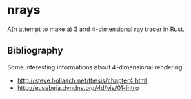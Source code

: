 nrays
=====

A(n attempt to make a) 3 and 4-dimensional ray tracer in Rust.

## Bibliography
Some interesting informations about 4-dimensional rendering:
* http://steve.hollasch.net/thesis/chapter4.html
* http://eusebeia.dyndns.org/4d/vis/01-intro
